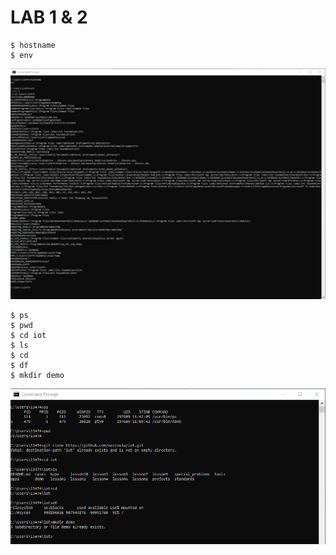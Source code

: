 # LAB 1 & 2
```ssh
$ hostname
$ env
```
![](1.png)

```ssh
$ ps
$ pwd
$ cd iot
$ ls
$ cd
$ df
$ mkdir demo
```
![](2.png)
